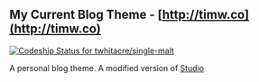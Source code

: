 ## My Current Blog Theme - [http://timw.co](http://timw.co)

[ ![Codeship Status for twhitacre/single-malt](https://codeship.com/projects/037f2980-4471-0132-5566-224ad7020b2f/status?branch=master)](https://codeship.com/projects/44835)

A personal blog theme. A modified version of [Studio](http://www.pixelunion.net/themes/studio-wp/)
